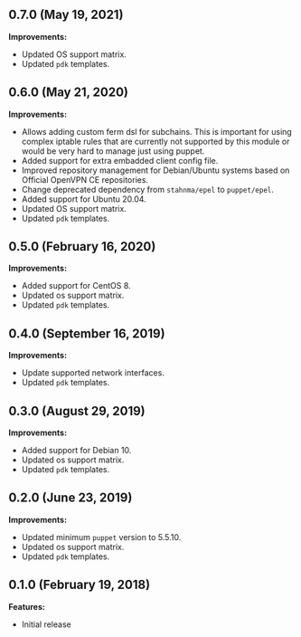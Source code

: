 ## 0.7.0 (May 19, 2021)

**Improvements:**

- Updated OS support matrix.
- Updated `pdk` templates.

## 0.6.0 (May 21, 2020)

**Improvements:**

- Allows adding custom ferm dsl for subchains. This is important for using complex iptable rules that are currently not supported by this module or would be very hard to manage just using puppet.
- Added support for extra embadded client config file.
- Improved repository management for Debian/Ubuntu systems based on Official OpenVPN CE repositories.
- Change deprecated dependency from `stahnma/epel` to `puppet/epel`.
- Added support for Ubuntu 20.04.
- Updated OS support matrix.
- Updated `pdk` templates.

## 0.5.0 (February 16, 2020)

**Improvements:**

- Added support for CentOS 8.
- Updated os support matrix.
- Updated `pdk` templates.

## 0.4.0 (September 16, 2019)

**Improvements:**

- Update supported network interfaces.
- Updated `pdk` templates.

## 0.3.0 (August 29, 2019)

**Improvements:**

- Added support for Debian 10.
- Updated os support matrix.
- Updated `pdk` templates.

## 0.2.0 (June 23, 2019)

**Improvements:**

- Updated minimum `puppet` version to 5.5.10.
- Updated os support matrix.
- Updated `pdk` templates.

## 0.1.0 (February 19, 2018)

**Features:**

  - Initial release

